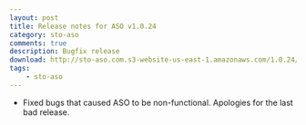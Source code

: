 ```yaml
---
layout: post
title: Release notes for ASO v1.0.24
category: sto-aso
comments: true
description: Bugfix release
download: http://sto-aso.com.s3-website-us-east-1.amazonaws.com/1.0.24/sto-aso.zip
tags:
    - sto-aso
---
```


 - Fixed bugs that caused ASO to be non-functional. Apologies for the last bad release.
